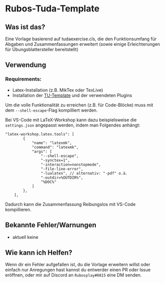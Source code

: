 # Rubos-Tuda-Template
## Was ist das?
Eine Vorlage basierend auf tudaexercise.cls, die den Funktionsumfang für Abgaben und Zusammenfassungen erweitert (sowie einige Erleichterungen für Übungsblattersteller bereitstellt)

## Verwendung
### Requirements:
- Latex-Installation (z.B. MikTex oder TexLive)
- Installation der [TU-Template](https://github.com/tudace/tuda_latex_templates) und der verwendeten Plugins

Um die volle Funktionalität zu erreichen (z.B. für Code-Blöcke) muss mit dem `--shell-escape`-Flag kompilliert werden.  
  
Bei VS-Code mit LaTeX-Workshop kann dazu beispielsweise die `settings.json` angepasst werden, indem man Folgendes anhängt:
```jsonc
"latex-workshop.latex.tools": [
        {
            "name": "latexmk",
            "command": "latexmk",
            "args": [
                "--shell-escape",
                "-synctex=1",
                "-interaction=nonstopmode",
                "-file-line-error",
                "-lualatex", // alternativ: "-pdf" o.ä.
                "-outdir=%OUTDIR%",
                "%DOC%"
            ]
        },
    ],
```
Dadurch kann die Zusammenfassung Reibungslos mit VS-Code kompillieren.

## Bekannte Fehler/Warnungen
- aktuell keine
## Wie kann ich Helfen?
Wenn dir ein Fehler aufgefallen ist, du die Vorlage erweitern willst oder einfach nur Anregungen hast kannst du entwerder einen PR oder Issue eröffnen, oder mir auf Discord an `Rubosplay#0815` eine DM senden.